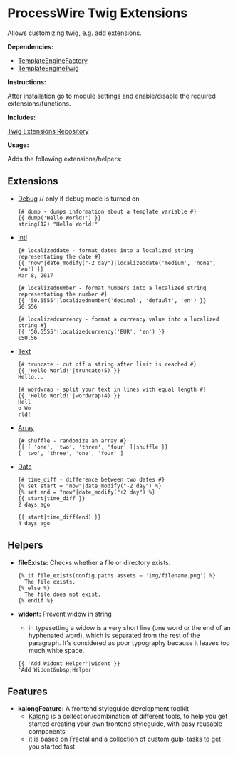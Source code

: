 # ProcessWire Twig Extensions

Allows customizing twig, e.g. add extensions.

**Dependencies:**

* [TemplateEngineFactory][tef]
* [TemplateEngineTwig][tet]

**Instructions:**

After installation go to module settings and enable/disable the required extensions/functions.

**Includes:**

[Twig Extensions Repository][twigrepo] 

**Usage:**

Adds the following extensions/helpers:

## Extensions

* [Debug][dump] // only if debug mode is turned on

    ```twig
    {# dump - dumps information about a template variable #}
    {{ dump('Hello World!') }}
    string(12) "Hello World!"
    ```
* [Intl][intl]

    ```twig
    {# localizeddate - format dates into a localized string representating the date #}
    {{ "now"|date_modify("-2 day")|localizeddate('medium', 'none', 'en') }}
    Mar 8, 2017

    {# localizednumber - format numbers into a localized string representating the number #}
    {{ '50.5555'|localizednumber('decimal', 'default', 'en') }}
    50.556

    {# localizedcurrency - format a currency value into a localized string #}
    {{ '50.5555'|localizedcurrency('EUR', 'en') }}
    €50.56
    ```
* [Text][text]
 
    ```twig
    {# truncate - cut off a string after limit is reached #}
    {{ 'Hello World!'|truncate(5) }}
    Hello...

    {# wordwrap - split your text in lines with equal length #}
    {{ 'Hello World!'|wordwrap(4) }}
    Hell
    o Wo
    rld!
    ```
* [Array][array]
 
    ```twig
    {# shuffle - randomize an array #}
    {{ [ 'one', 'two', 'three', 'four' ]|shuffle }}
    [ 'two', 'three', 'one', 'four' ]
    ```
* [Date][date]
 
    ```twig
    {# time_diff - difference between two dates #}
    {% set start = "now"|date_modify("-2 day") %}
    {% set end = "now"|date_modify("+2 day") %}
    {{ start|time_diff }}
    2 days ago

    {{ start|time_diff(end) }}
    4 days ago
    ```

## Helpers

* **fileExists:** Checks whether a file or directory exists.

    ```twig
    {% if file_exists(config.paths.assets ~ 'img/filename.png') %}
      The file exists.
    {% else %}
      The file does not exist.
    {% endif %}
    ```

* **widont:** Prevent widow in string
    - in typesetting a widow is a very short line (one word or the end of an hyphenated word),
      which is separated from the rest of the paragraph. It's considered as poor typography because it leaves too much white space.

    ```twig
   {{ 'Add Widont Helper'|widont }}
   'Add Widont&nbsp;Helper'
    ```

## Features

* **kalongFeature:** A frontend styleguide development toolkit
    - [Kalong](https://github.com/webgefrickel/kalong) is a collection/combination of different tools, to help you get started creating your own frontend styleguide, with easy reusable components
    - it is based on [Fractal](https://fractal.build/) and a collection of custom gulp-tasks to get you started fast

[tef]:      http://modules.processwire.com/modules/template-engine-factory/ 'TemplateEngineFactory'
[tet]:      http://modules.processwire.com/modules/template-engine-twig/    'TemplateEngineTwig' 
[twigrepo]: https://github.com/twigphp/Twig-extensions                      'Twig Extension Repository'
[dump]:     http://twig.sensiolabs.org/doc/2.x/functions/dump.html          'Dump Extension'
[intl]:     http://twig-extensions.readthedocs.io/en/latest/intl.html       'Intl Extension'
[text]:     http://twig-extensions.readthedocs.io/en/latest/text.html       'Text Extension'
[array]:    http://twig-extensions.readthedocs.io/en/latest/array.html      'Array Extension'
[date]:     http://twig-extensions.readthedocs.io/en/latest/date.html       'Date Extension'
